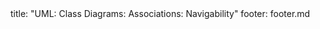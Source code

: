 <frontmatter>
title: "UML: Class Diagrams: Associations: Navigability"
footer: footer.md
</frontmatter>

<include src="unit-inPage-asFlat.md" boilerplate />